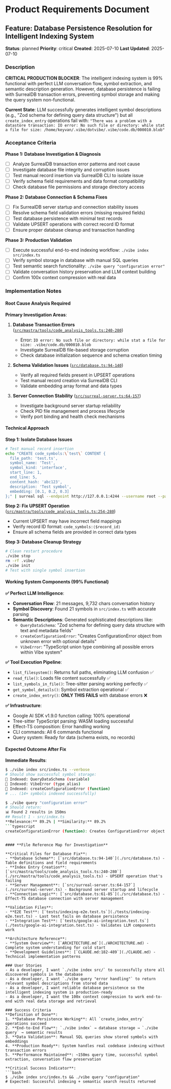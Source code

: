 # Product Requirements Document

## Feature: Database Persistence Resolution for Intelligent Indexing System
**Status**: planned
**Priority**: critical
**Created**: 2025-07-10
**Last Updated**: 2025-07-10

### Description
**CRITICAL PRODUCTION BLOCKER**: The intelligent indexing system is 99% functional with perfect LLM conversation flow, symbol extraction, and semantic description generation. However, database persistence is failing with SurrealDB transaction errors, preventing symbol storage and making the query system non-functional.

**Current State**: LLM successfully generates intelligent symbol descriptions (e.g., "Zod schema for defining query data structure") but all `create_index_entry` operations fail with: `"There was a problem with a datastore transaction: IO error: No such file or directory: while stat a file for size: /home/keyvan/.vibe/dotvibe/.vibe/code.db/000010.blob"`

### Acceptance Criteria
**Phase 1: Database Investigation & Diagnosis**
- [ ] Analyze SurrealDB transaction error patterns and root cause
- [ ] Investigate database file integrity and corruption issues
- [ ] Test manual record insertion via SurrealDB CLI to isolate issue
- [ ] Verify schema field requirements and data format compatibility
- [ ] Check database file permissions and storage directory access

**Phase 2: Database Connection & Schema Fixes**
- [ ] Fix SurrealDB server startup and connection stability issues
- [ ] Resolve schema field validation errors (missing required fields)
- [ ] Test database persistence with minimal test records
- [ ] Validate UPSERT operations with correct record ID format
- [ ] Ensure proper database cleanup and transaction handling

**Phase 3: Production Validation**
- [ ] Execute successful end-to-end indexing workflow: `./vibe index src/index.ts`
- [ ] Verify symbol storage in database with manual SQL queries
- [ ] Test semantic search functionality: `./vibe query "configuration error"`
- [ ] Validate conversation history preservation and LLM context building
- [ ] Confirm 100x context compression with real data

### Implementation Notes

#### **Root Cause Analysis Required**
**Primary Investigation Areas**:

1. **Database Transaction Errors** ([`src/mastra/tools/code_analysis_tools.ts:240-280`](./src/mastra/tools/code_analysis_tools.ts))
   - Error: `IO error: No such file or directory: while stat a file for size: .vibe/code.db/000010.blob`
   - Investigate SurrealDB file-based storage corruption
   - Check database initialization sequence and schema creation timing

2. **Schema Validation Issues** ([`src/database.ts:94-140`](./src/database.ts))
   - Verify all required fields present in UPSERT operations
   - Test manual record creation via SurrealDB CLI
   - Validate embedding array format and data types

3. **Server Connection Stability** ([`src/surreal-server.ts:64-157`](./src/surreal-server.ts))
   - Investigate background server startup reliability
   - Check PID file management and process lifecycle
   - Verify port binding and health check mechanisms

#### **Technical Approach**

**Step 1: Isolate Database Issues**
```bash
# Test manual record insertion
echo "CREATE code_symbols:\`test\` CONTENT { 
  file_path: 'test.ts', 
  symbol_name: 'Test', 
  symbol_kind: 'interface',
  start_line: 1,
  end_line: 5,
  content_hash: 'abc123',
  description: 'Test symbol',
  embedding: [0.1, 0.2, 0.3]
};" | surreal sql --endpoint http://127.0.0.1:4244 --username root --password root --namespace vibe --database code
```

**Step 2: Fix UPSERT Operation** ([`src/mastra/tools/code_analysis_tools.ts:254-280`](./src/mastra/tools/code_analysis_tools.ts))
- Current UPSERT may have incorrect field mappings
- Verify record ID format: `code_symbols:⟨$record_id⟩`
- Ensure all schema fields are provided in correct data types

**Step 3: Database Cleanup Strategy**
```bash
# Clean restart procedure
./vibe stop
rm -rf .vibe/
./vibe init
# Test with single symbol insertion
```

#### **Working System Components (99% Functional)**

**✅ Perfect LLM Intelligence**:
- **Conversation Flow**: 21 messages, 9,732 chars conversation history
- **Symbol Discovery**: Found 21 symbols in `src/index.ts` with accurate parsing
- **Semantic Descriptions**: Generated sophisticated descriptions like:
  - `QueryDataSchema`: "Zod schema for defining query data structure with text and metadata fields"
  - `createConfigurationError`: "Creates ConfigurationError object from unknown error with optional details"
  - `VibeError`: "TypeScript union type combining all possible errors within Vibe system"

**✅ Tool Execution Pipeline**:
- `list_filesystem()`: Returns full paths, eliminating LLM confusion ✅
- `read_file()`: Loads file content successfully ✅
- `list_symbols_in_file()`: Tree-sitter parsing working perfectly ✅  
- `get_symbol_details()`: Symbol extraction operational ✅
- `create_index_entry()`: **ONLY THIS FAILS** with database errors ❌

**✅ Infrastructure**:
- Google AI SDK v1.9.0 function calling: 100% operational
- Tree-sitter TypeScript parsing: WASM loading successful
- Effect-TS composition: Error handling working
- CLI commands: All 6 commands functional
- Query system: Ready for data (schema exists, no records)

#### **Expected Outcome After Fix**

**Immediate Results**:
```bash
$ ./vibe index src/index.ts --verbose
# Should show successful symbol storage:
💾 Indexed: QueryDataSchema (variable)
💾 Indexed: VibeError (type_alias) 
💾 Indexed: createConfigurationError (function)
# ... (14+ symbols indexed successfully)

$ ./vibe query "configuration error"
# Should return:
📊 Found 2 results in 150ms
## Result 1 - src/index.ts
**Relevance:** 89.2% | **Similarity:** 89.2%
```typescript
createConfigurationError (function): Creates ConfigurationError object from unknown error with optional details
```
```

#### **File Reference Map for Investigation**

**Critical Files for Database Fix**:
- **Database Schema**: [`src/database.ts:94-140`](./src/database.ts) - Table definitions and field requirements
- **Index Entry Creation**: [`src/mastra/tools/code_analysis_tools.ts:240-280`](./src/mastra/tools/code_analysis_tools.ts) - UPSERT operation that's failing  
- **Server Management**: [`src/surreal-server.ts:64-157`](./src/surreal-server.ts) - Background server startup and lifecycle
- **Connection Logic**: [`src/database.ts:61-85`](./src/database.ts) - Effect-TS database connection with server management

**Validation Files**:
- **E2E Test**: [`tests/indexing-e2e.test.ts`](./tests/indexing-e2e.test.ts) - Last test fails on database persistence
- **Integration Test**: [`tests/google-ai-integration.test.ts`](./tests/google-ai-integration.test.ts) - Validates LLM components work

**Architecture Reference**:
- **System Overview**: [`ARCHITECTURE.md`](./ARCHITECTURE.md) - Complete system understanding for cold start
- **Development Guidelines**: [`CLAUDE.md:182-489`](./CLAUDE.md) - Technical implementation patterns

### User Stories
- As a developer, I want `./vibe index src/` to successfully store all discovered symbols in the database
- As a developer, I want `./vibe query "error handling"` to return relevant symbol descriptions from stored data
- As a developer, I want reliable database persistence so the intelligent indexing system is production-ready
- As a developer, I want the 100x context compression to work end-to-end with real data storage and retrieval

### Success Criteria
**Definition of Done**:
1. **Database Persistence Working**: All `create_index_entry` operations succeed
2. **End-to-End Flow**: `./vibe index` → database storage → `./vibe query` → semantic results
3. **Data Validation**: Manual SQL queries show stored symbols with embeddings
4. **Production Ready**: System handles real codebase indexing without transaction errors
5. **Performance Maintained**: ~150ms query time, successful symbol extraction, conversation flow preservation

**Critical Success Indicator**:
```bash
$ ./vibe index src/index.ts && ./vibe query "configuration"
# Expected: Successful indexing + semantic search results returned
```